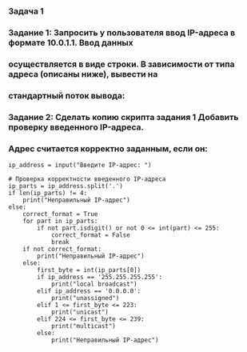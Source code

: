 ### Задача 1

### Задание 1: Запросить у пользователя ввод IP-адреса в формате 10.0.1.1. Ввод данных
### осуществляется в виде строки. В зависимости от типа адреса (описаны ниже), вывести на
### стандартный поток вывода:


### Задание 2: Сделать копию скрипта задания 1 Добавить проверку введенного IP-адреса.
### Адрес считается корректно заданным, если он:

```
ip_address = input("Введите IP-адрес: ")

# Проверка корректности введенного IP-адреса
ip_parts = ip_address.split('.')
if len(ip_parts) != 4:
    print("Неправильный IP-адрес")
else:
    correct_format = True
    for part in ip_parts:
        if not part.isdigit() or not 0 <= int(part) <= 255:
            correct_format = False
            break
    if not correct_format:
        print("Неправильный IP-адрес")
    else:
        first_byte = int(ip_parts[0])
        if ip_address == '255.255.255.255':
            print("local broadcast")
        elif ip_address == '0.0.0.0':
            print("unassigned")
        elif 1 <= first_byte <= 223:
            print("unicast")
        elif 224 <= first_byte <= 239:
            print("multicast")
        else:
            print("Неправильный IP-адрес")
```
